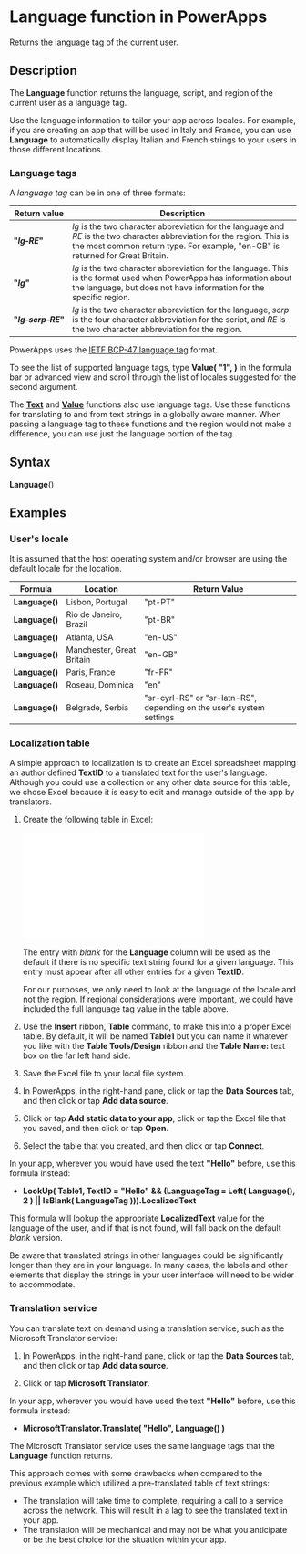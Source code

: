 <properties
	pageTitle="Language function | Microsoft PowerApps"
	description="Reference information, including syntax and examples, for the Language function in PowerApps"
	services=""
	suite="powerapps"
	documentationCenter="na"
	authors="gregli-msft"
	manager="anneta"
	editor=""
	tags=""/>

<tags
   ms.service="powerapps"
   ms.devlang="na"
   ms.topic="article"
   ms.tgt_pltfrm="na"
   ms.workload="na"
   ms.date="10/16/2016"
   ms.author="gregli"/>

# Language function in PowerApps #

Returns the language tag of the current user.

## Description ##

The **Language** function returns the language, script, and region of the current user as a language tag.

Use the language information to tailor your app across locales.  For example, if you are creating an app that will be used in Italy and France, you can use **Language** to automatically display Italian and French strings to your users in those different locations. 

### Language tags ###

A *language tag* can be in one of three formats:

| Return value | Description |
|--------------|-------------|
| **"*lg&#8209;RE*"** | *lg* is the two character abbreviation for the language and *RE* is the two character abbreviation for the region.  This is the most common return type.  For example, "en-GB" is returned for Great Britain.  |
| **"*lg*"** | *lg* is the two character abbreviation for the language.  This is the format used when PowerApps has information about the language, but does not have information for the specific region.  |
| **"*lg&#8209;scrp&#8209;RE*"** | *lg* is the two character abbreviation for the language, *scrp* is the four character abbreviation for the script, and *RE* is the two character abbreviation for the region.   |

PowerApps uses the [IETF BCP-47 language tag](https://tools.ietf.org/html/bcp47) format.  

To see the list of supported language tags, type **Value( "1", )** in the formula bar or advanced view and scroll through the list of locales suggested for the second argument.  

The **[Text](function-text.md)** and **[Value](function-value.md)** functions also use language tags.  Use these functions for translating to and from text strings in a globally aware manner.  When passing a language tag to these functions and the region would not make a difference, you can use just the language portion of the tag.

## Syntax ##

**Language**()

## Examples ##

### User's locale ###

It is assumed that the host operating system and/or browser are using the default locale for the location.

| Formula | Location | Return Value |
|---------|----------|--------------|
| **Language()** | Lisbon, Portugal | "pt-PT" |
| **Language()** | Rio de Janeiro, Brazil | "pt-BR" |
| **Language()** | Atlanta, USA | "en-US" |
| **Language()** | Manchester, Great Britain | "en-GB" |
| **Language()** | Paris, France | "fr-FR" |
| **Language()** | Roseau, Dominica | "en" |
| **Language()** | Belgrade, Serbia | "sr-cyrl-RS" or "sr-latn-RS", depending on the user's system settings |

### Localization table ###

A simple approach to localization is to create an Excel spreadsheet mapping an author defined **TextID** to a translated text for the user's language.  Although you could use a collection or any other data source for this table, we chose Excel because it is easy to edit and manage outside of the app by translators.

1. Create the following table in Excel: 

	![](media/function-language/loc-table.png)

	The entry with *blank* for the **Language** column will be used as the default if there is no specific text string found for a given language. This entry must appear after all other entries for a given **TextID**.

	For our purposes, we only need to look at the language of the locale and not the region.  If regional considerations were important, we could have included the full language tag value in the table above. 

1. Use the **Insert** ribbon, **Table** command, to make this into a proper Excel table.  By default, it will be named **Table1** but you can name it whatever you like with the **Table Tools/Design** ribbon and the **Table Name:** text box on the far left hand side.
 
1. Save the Excel file to your local file system.   

1. In PowerApps, in the right-hand pane, click or tap the **Data Sources** tab, and then click or tap **Add data source**.

1. Click or tap **Add static data to your app**, click or tap the Excel file that you saved, and then click or tap **Open**.

1. Select the table that you created, and then click or tap **Connect**.

In your app, wherever you would have used the text **"Hello"** before, use this formula instead:

* **LookUp( Table1, TextID = "Hello" && (LanguageTag = Left( Language(), 2 ) || IsBlank( LanguageTag ))).LocalizedText**  

This formula will lookup the appropriate **LocalizedText** value for the language of the user, and if that is not found, will fall back on the default *blank* version. 

Be aware that translated strings in other languages could be significantly longer than they are in your language.  In many cases, the labels and other elements that display the strings in your user interface will need to be wider to accommodate.

### Translation service ###

You can translate text on demand using a translation service, such as the Microsoft Translator service:  

1. In PowerApps, in the right-hand pane, click or tap the **Data Sources** tab, and then click or tap **Add data source**.

1. Click or tap **Microsoft Translator**.

In your app, wherever you would have used the text **"Hello"** before, use this formula instead:

* **MicrosoftTranslator.Translate( "Hello", Language() )**

The Microsoft Translator service uses the same language tags that the **Language** function returns.

This approach comes with some drawbacks when compared to the previous example which utilized a pre-translated table of text strings:

* The translation will take time to complete, requiring a call to a service across the network.  This will result in a lag to see the translated text in your app. 
* The translation will be mechanical and may not be what you anticipate or be the best choice for the situation within your app.



  

 



